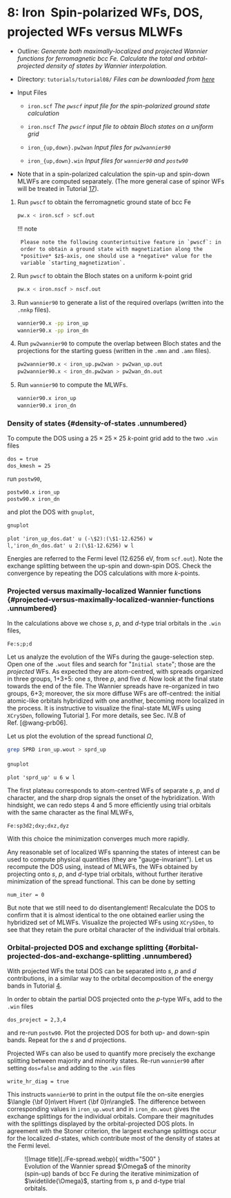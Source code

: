 # 8: Iron &#151; Spin-polarized WFs, DOS, projected WFs versus MLWFs

- Outline: *Generate both maximally-localized and projected Wannier
    functions for ferromagnetic bcc Fe. Calculate the total and
    orbital-projected density of states by Wannier interpolation.*

- Directory: `tutorials/tutorial08/` *Files can be downloaded from
    [here](https://github.com/wannier-developers/wannier90/tree/develop/tutorials/tutorial08)*

- Input Files

    - `iron.scf` *The `pwscf` input file for the
        spin-polarized ground state calculation*

    - `iron.nscf` *The `pwscf` input file to obtain Bloch
        states on a uniform grid*

    - `iron_{up,down}.pw2wan` *Input files for `pw2wannier90`*

    - `iron_{up,down}.win` *Input files for `wannier90` and
        `postw90`*

- Note that in a spin-polarized calculation the spin-up and spin-down
    MLWFs are computed separately. (The more general case of spinor WFs
    will be treated in Tutorial [17](tutorial_17.md)).

1. Run `pwscf` to obtain the ferromagnetic ground state of bcc Fe

    ```bash title="Terminal"
    pw.x < iron.scf > scf.out
    ```

    !!! note

        Please note the following counterintuitive feature in `pwscf`: in
        order to obtain a ground state with magnetization along the
        *positive* $z$-axis, one should use a *negative* value for the
        variable `starting_magnetization`.

2. Run `pwscf` to obtain the Bloch states on a uniform
    k-point grid

    ```bash title="Terminal"
    pw.x < iron.nscf > nscf.out
    ```

3. Run `wannier90` to generate a list of the required overlaps (written
    into the `.nnkp` files).

    ```bash title="Terminal"
    wannier90.x -pp iron_up
    wannier90.x -pp iron_dn
    ```

4. Run `pw2wannier90` to compute the overlap between Bloch states and
    the projections for the starting guess (written in the `.mmn` and
    `.amn` files).

    ```bash title="Terminal"
    pw2wannier90.x < iron_up.pw2wan > pw2wan_up.out
    pw2wannier90.x < iron_dn.pw2wan > pw2wan_dn.out
    ```

5. Run `wannier90` to compute the MLWFs.

    ```bash title="Terminal"
    wannier90.x iron_up
    wannier90.x iron_dn
    ```

### Density of states {#density-of-states .unnumbered}

To compute the DOS using a $25\times 25 \times 25$ $k$-point grid add to
the two `.win` files

```vi title="Input file"
dos = true
dos_kmesh = 25
```

run `postw90`,

```vi title="Input file"
postw90.x iron_up
postw90.x iron_dn
```

and plot the DOS with `gnuplot`,

```bash title="Terminal"
gnuplot
```

```gnuplot title="Gnuplot shell"
plot 'iron_up_dos.dat' u (-\$2):(\$1-12.6256) w
l,'iron_dn_dos.dat' u 2:(\$1-12.6256) w l
```

Energies are referred to the Fermi level (12.6256 eV, from `scf.out`).
Note the exchange splitting between the up-spin and down-spin DOS. Check
the convergence by repeating the DOS calculations with more $k$-points.

### Projected versus maximally-localized Wannier functions {#projected-versus-maximally-localized-wannier-functions .unnumbered}

In the calculations above we chose $s$, $p$, and $d$-type trial orbitals
in the `.win` files,

```vi title="Input file"
Fe:s;p;d
```

Let us analyze the evolution of the WFs during the gauge-selection step.
Open one of the `.wout` files and search for "`Initial state`"; those
are the *projected* WFs. As expected they are atom-centred, with spreads
organized in three groups, 1+3+5: one $s$, three $p$, and five $d$. Now
look at the final state towards the end of the file. The Wannier spreads
have re-organized in two groups, 6+3; moreover, the six more diffuse WFs
are off-centred: the initial atomic-like orbitals hybridized with one
another, becoming more localized in the process. It is instructive to
visualize the final-state MLWFs using `XCrySDen`, following Tutorial
[1](tutorial_1.md).
For more details, see Sec. IV.B of Ref. [@wang-prb06].

Let us plot the evolution of the spread functional $\Omega$,

```bash title="Terminal"
grep SPRD iron_up.wout > sprd_up

gnuplot
```

```gnuplot title="Gnuplot shell"
plot 'sprd_up' u 6 w l
```

The first plateau corresponds to atom-centred WFs of separate $s$, $p$,
and $d$ character, and the sharp drop signals the onset of the
hybridization. With hindsight, we can redo steps 4 and 5 more
efficiently using trial orbitals with the same character as the final
MLWFs,

```vi title="Input file"
Fe:sp3d2;dxy;dxz,dyz
```

With this choice the minimization converges much more rapidly.

Any reasonable set of localized WFs spanning the states of interest can
be used to compute physical quantities (they are "gauge-invariant"). Let
us recompute the DOS using, instead of MLWFs, the WFs obtained by
projecting onto $s$, $p$, and $d$-type trial orbitals, without further
iterative minimization of the spread functional. This can be done by
setting

```vi title="Input file"
num_iter = 0
```

But note that we still need to do disentanglement! Recalculate the DOS
to confirm that it is almost identical to the one obtained earlier using
the hybridized set of MLWFs. Visualize the projected WFs using
`XCrySDen`, to see that they retain the pure orbital character of the
individual trial orbitals.

### Orbital-projected DOS and exchange splitting {#orbital-projected-dos-and-exchange-splitting .unnumbered}

With projected WFs the total DOS can be separated into $s$, $p$ and $d$
contributions, in a similar way to the orbital decomposition of the
energy bands in Tutorial [4](tutorial_4.md).

In order to obtain the partial DOS projected onto the $p$-type WFs, add
to the `.win` files

```vi title="Input file"
dos_project = 2,3,4
```

and re-run `postw90`. Plot the projected DOS for both up- and down-spin
bands. Repeat for the $s$ and $d$ projections.

Projected WFs can also be used to quantify more precisely the exchange
splitting between majority and minority states. Re-run `wannier90` after
setting `dos=false` and adding to the `.win` files

```vi title="Input file"
write_hr_diag = true
```

This instructs `wannier90` to print in the output file the on-site
energies $\langle {\bf 0}n\vert H\vert {\bf 0}n\rangle$. The difference
between corresponding values in `iron_up.wout` and in `iron_dn.wout`
gives the exchange splittings for the individual orbitals. Compare their
magnitudes with the splittings displayed by the orbital-projected DOS
plots. In agreement with the Stoner criterion, the largest exchange
splittings occur for the localized $d$-states, which contribute most of
the density of states at the Fermi level.

<figure markdown="span" id="fig:Fe-sprd">
![Image title](./Fe-spread.webp){ width="500" }
<figcaption markdown="span"> Evolution of the Wannier spread $\Omega$ of the minority (spin-up) bands of
bcc Fe during the iterative minimization of $\widetilde{\Omega}$, starting from s, p and
d-type trial orbitals.</figcaption>
</figure>
